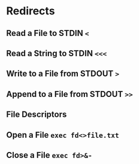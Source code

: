 # Redirects

## Read a File to STDIN `<`

## Read a String to STDIN `<<<`

## Write to a File from STDOUT `>`

## Append to a File from STDOUT `>>`

## File Descriptors

## Open a File `exec fd<>file.txt`

## Close a File `exec fd>&-`
